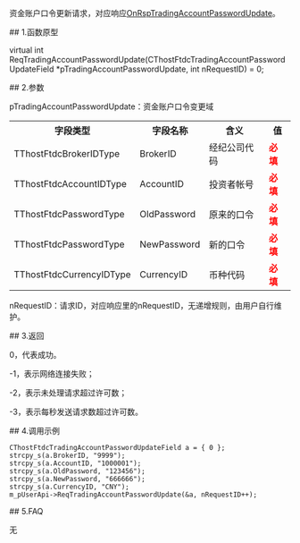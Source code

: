 <p>资金账户口令更新请求，对应响应<a href="../../CTHOSTFTDCTRADERAPI/ONRSPTRADINGACCOUNTPASSWORDUPDATE/">OnRspTradingAccountPasswordUpdate</a>。</p>
<span class="anchor" id="d3b40df5-d1a3-47d8-b059-25614f85287d"></span>
## 1.函数原型
<p>virtual int ReqTradingAccountPasswordUpdate(CThostFtdcTradingAccountPasswordUpdateField *pTradingAccountPasswordUpdate, int nRequestID) = 0;</p>
<span class="anchor" id="2deddb80-5130-4f89-af8c-1d528db815d7"></span>
## 2.参数
<p>pTradingAccountPasswordUpdate：资金账户口令变更域</p>
<table><tr><th style="TEXT-ALIGN: center;">字段类型</th><th style="TEXT-ALIGN: center;">字段名称</th><th style="TEXT-ALIGN: center;">含义</th><th style="TEXT-ALIGN: center;">值</th></tr><tr><td style="TEXT-ALIGN: left;">TThostFtdcBrokerIDType</td>
<td style="TEXT-ALIGN: left;">BrokerID</td>
<td style="TEXT-ALIGN: left;">经纪公司代码</td>
<td style="TEXT-ALIGN: left;"><strong><font color="#FF0000">必填</font></strong></td>
</tr>
<tr><td style="TEXT-ALIGN: left;">TThostFtdcAccountIDType</td>
<td style="TEXT-ALIGN: left;">AccountID</td>
<td style="TEXT-ALIGN: left;">投资者帐号</td>
<td style="TEXT-ALIGN: left;"><strong><font color="#FF0000">必填</font></strong></td>
</tr>
<tr><td style="TEXT-ALIGN: left;">TThostFtdcPasswordType</td>
<td style="TEXT-ALIGN: left;">OldPassword</td>
<td style="TEXT-ALIGN: left;">原来的口令</td>
<td style="TEXT-ALIGN: left;"><strong><font color="#FF0000">必填</font></strong></td>
</tr>
<tr><td style="TEXT-ALIGN: left;">TThostFtdcPasswordType</td>
<td style="TEXT-ALIGN: left;">NewPassword</td>
<td style="TEXT-ALIGN: left;">新的口令</td>
<td style="TEXT-ALIGN: left;"><strong><font color="#FF0000">必填</font></strong></td>
</tr>
<tr><td style="TEXT-ALIGN: left;">TThostFtdcCurrencyIDType</td>
<td style="TEXT-ALIGN: left;">CurrencyID</td>
<td style="TEXT-ALIGN: left;">币种代码</td>
<td style="TEXT-ALIGN: left;"><strong><font color="#FF0000">必填</font></strong></td>
</tr>
</table>
<p>nRequestID：请求ID，对应响应里的nRequestID，无递增规则，由用户自行维护。</p>
<span class="anchor" id="b3fcf80b-1839-4abf-a413-457a941a4dad"></span>
## 3.返回
<p>0，代表成功。</p>
<p>-1，表示网络连接失败；</p>
<p>-2，表示未处理请求超过许可数；</p>
<p>-3，表示每秒发送请求数超过许可数。</p>
<span class="anchor" id="1aa0943a-8635-4412-af3b-e7d1ffac4ed0"></span>
## 4.调用示例
<pre><code>CThostFtdcTradingAccountPasswordUpdateField a = { 0 };
strcpy_s(a.BrokerID, "9999");
strcpy_s(a.AccountID, "1000001");
strcpy_s(a.OldPassword, "123456");
strcpy_s(a.NewPassword, "666666");
strcpy_s(a.CurrencyID, "CNY");
m_pUserApi-&gt;ReqTradingAccountPasswordUpdate(&amp;a, nRequestID++);
</code></pre>
<span class="anchor" id="d0425509-2042-4a6e-bb49-8a709aeecad4"></span>
## 5.FAQ
<p>无</p>
